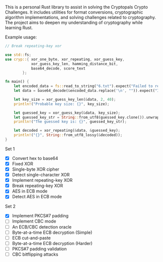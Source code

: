 This is a personal Rust library to assist in solving the Cryptopals Crypto Challenges. It includes utilities for format conversions, cryptographic algorithm implementations, and solving challenges related to cryptography. The project aims to deepen my understanding of cryptography while learning Rust.

Example usage:
```Rust
// Break repeating-key xor

use std::fs;
use cryp::{ xor_one_byte, xor_repeating, xor_guess_key,
            xor_guess_key_len, hamming_distance_bit, 
            base64_decode, score_text
        };

fn main() {
    let encoded_data = fs::read_to_string("6.txt").expect("Failed to read file");
    let data = base64_decode(&encoded_data.replace('\n', "")).expect("Invalid base64 input");

    let key_size = xor_guess_key_len(&data, 2, 40);
    println!("Probable key size: {}", key_size);

    let guessed_key = xor_guess_key(&data, key_size);
    let guessed_key_str = String::from_utf8(guessed_key.clone()).unwrap();
    println!("The guessed key is: {}", guessed_key_str);

    let decoded = xor_repeating(&data, &guessed_key);
    println!("{}", String::from_utf8_lossy(&decoded));
}
```
Set 1
- [x] Convert hex to base64
- [x] Fixed XOR
- [x] Single-byte XOR cipher
- [x] Detect single-character XOR
- [x] Implement repeating-key XOR
- [x] Break repeating-key XOR
- [x] AES in ECB mode
- [x] Detect AES in ECB mode

Set 2
- [x] Implement PKCS#7 padding
- [ ] Implement CBC mode
- [ ] An ECB/CBC detection oracle
- [ ] Byte-at-a-time ECB decryption (Simple)
- [ ] ECB cut-and-paste
- [ ] Byte-at-a-time ECB decryption (Harder)
- [ ] PKCS#7 padding validation
- [ ] CBC bitflipping attacks
